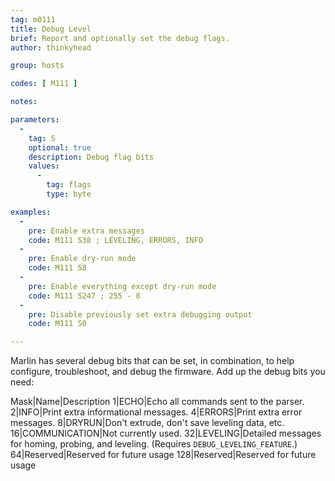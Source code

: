 ```yaml
---
tag: m0111
title: Debug Level
brief: Report and optionally set the debug flags.
author: thinkyhead

group: hosts

codes: [ M111 ]

notes:

parameters:
  -
    tag: S
    optional: true
    description: Debug flag bits
    values:
      -
        tag: flags
        type: byte

examples:
  -
    pre: Enable extra messages
    code: M111 S38 ; LEVELING, ERRORS, INFO
  -
    pre: Enable dry-run mode
    code: M111 S8
  -
    pre: Enable everything except dry-run mode
    code: M111 S247 ; 255 - 8
  -
    pre: Disable previously set extra debugging output
    code: M111 S0

---
```


Marlin has several debug bits that can be set, in combination, to help configure, troubleshoot, and debug the firmware. Add up the debug bits you need:

Mask|Name|Description
1|ECHO|Echo all commands sent to the parser.
2|INFO|Print extra informational messages.
4|ERRORS|Print extra error messages.
8|DRYRUN|Don't extrude, don't save leveling data, etc.
16|COMMUNICATION|Not currently used.
32|LEVELING|Detailed messages for homing, probing, and leveling. (Requires `DEBUG_LEVELING_FEATURE`.)
64|Reserved|Reserved for future usage
128|Reserved|Reserved for future usage

